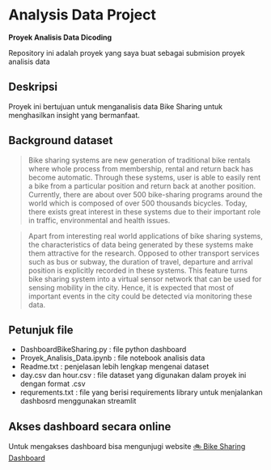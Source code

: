 # Analysis Data Project 
**Proyek Analisis Data Dicoding**

Repository ini adalah proyek yang saya buat sebagai submision proyek analisis data

## Deskripsi
Proyek ini bertujuan untuk menganalisis data Bike Sharing untuk menghasilkan insight yang bermanfaat.

## Background dataset
> Bike sharing systems are new generation of traditional bike rentals where whole process from membership, rental and return 
back has become automatic. Through these systems, user is able to easily rent a bike from a particular position and return 
back at another position. Currently, there are about over 500 bike-sharing programs around the world which is composed of 
over 500 thousands bicycles. Today, there exists great interest in these systems due to their important role in traffic, 
environmental and health issues. 

> Apart from interesting real world applications of bike sharing systems, the characteristics of data being generated by
these systems make them attractive for the research. Opposed to other transport services such as bus or subway, the duration
of travel, departure and arrival position is explicitly recorded in these systems. This feature turns bike sharing system into
a virtual sensor network that can be used for sensing mobility in the city. Hence, it is expected that most of important
events in the city could be detected via monitoring these data.

## Petunjuk file
- DashboardBikeSharing.py : file python dashboard
- Proyek_Analisis_Data.ipynb : file notebook analisis data
- Readme.txt : penjelasan lebih lengkap mengenai dataset
- day.csv dan hour.csv : file dataset yang digunakan dalam proyek ini dengan format .csv
- requrements.txt : file yang berisi requirements library untuk menjalankan dashbosrd menggunakan streamlit

## Akses dashboard secara online
Untuk mengakses dashboard bisa mengunjugi website [🚲 Bike Sharing Dashboard](https://bike-sharing-analysis-abror.streamlit.app/)

